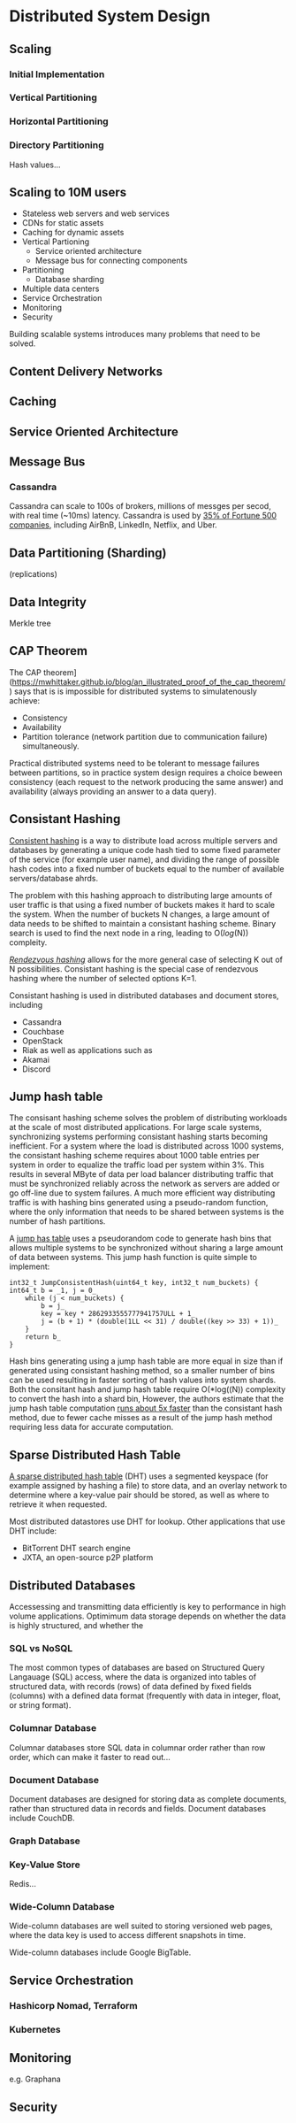 # Distributed System Design

## Scaling
### Initial Implementation

### Vertical Partitioning

### Horizontal Partitioning

### Directory Partitioning
Hash values...

## Scaling to 10M users
* Stateless web servers and web services
* CDNs for static assets
* Caching for dynamic assets
* Vertical Partioning
  * Service oriented architecture
  * Message bus for connecting components
* Partitioning
  * Database sharding
* Multiple data centers
* Service Orchestration
* Monitoring
* Security

Building scalable systems introduces many problems that need to be solved.

## Content Delivery Networks


## Caching


## Service Oriented Architecture

## Message Bus

### Cassandra
Cassandra can scale to 100s of brokers, millions of messges per secod, with real time (~10ms) latency.
Cassandra is used by [35% of Fortune 500 companies](https://opensourceunderdogs.com/episode-13-confluent-apache-kafka-streaming-with-jay-kreps), 
including AirBnB, LinkedIn, Netflix, and Uber.



## Data Partitioning (Sharding)
(replications)

## Data Integrity
Merkle tree


## CAP Theorem
The CAP theorem](https://mwhittaker.github.io/blog/an_illustrated_proof_of_the_cap_theorem/) says that is is impossible for distributed systems to simulatenously achieve:
* Consistency
* Availability
* Partition tolerance (network partition due to communication failure)
simultaneously. 

Practical distributed systems need to be tolerant to message failures between partitions,
so in practice system design requires a choice beween consistency (each request to the network producing the same answer)
and availability (always providing an answer to a data query).


## Consistant Hashing
[Consistent hashing](https://web.archive.org/web/20080721013638/http://www8.org/w8-papers/2a-webserver/caching/paper2.html)
is a way to distribute load across multiple servers and databases by generating a unique code hash tied to some fixed parameter of the service 
(for example user name), and dividing the range of possible hash codes into a fixed number of buckets equal to the number of available 
servers/database ahrds.

The problem with this hashing approach to distributing large amounts of user traffic is that using a fixed number of buckets makes it hard 
to scale the system. When the number of buckets N changes, a large amount of data needs to be shifted to maintain a consistant hashing scheme. 
Binary search is used to find the next node in a ring, leading to O(*log*(N)) compleity.


[*Rendezvous hashing*](https://ieeexplore.ieee.org/document/663936) allows for the more general case of selecting K out of N possibilities. 
Consistant hashing is the special case of rendezvous hashing where the number of selected options K=1.

Consistant hashing is used in distributed databases and document stores, including
* Cassandra
* Couchbase
* OpenStack
* Riak
as well as applications such as 
* Akamai
* Discord


## Jump hash table 
The consisant hashing scheme solves the problem of distributing workloads at the scale of most distributed applications. For large scale systems, synchronizing systems performing consistant hashing starts becoming inefficient. For a system where the load is distributed across 1000 systems, the consistant hashing scheme requires about 1000 table entries per system in order to equalize the traffic load per system within 3%. This results in several MByte of data per load balancer distributing traffic that must be synchronized reliably across the network as servers are added or go off-line due to system failures. A much more efficient way distributing traffic is with hashing bins generated using a pseudo-random function, where the only information that needs to be shared between systems is the number of hash partitions.

A [jump has table](https://arxiv.org/ftp/arxiv/papers/1406/1406.2294.pdf) uses a pseudorandom code to generate hash bins that allows multiple systems to be synchronized without sharing a large amount of data between systems. This jump hash function is quite simple to implement:
```
int32_t JumpConsistentHash(uint64_t key, int32_t num_buckets) {
int64_t b = _1, j = 0_
	while (j < num_buckets) {
		b = j_
		key = key * 2862933555777941757ULL + 1_
		j = (b + 1) * (double(1LL << 31) / double((key >> 33) + 1))_
	}
	return b_
}

```
Hash bins generating using a jump hash table are more equal in size than if generated using consistant hashing method, so a smaller number of bins can be used resulting in faster sorting of hash values into system shards. Both the consitant hash and jump hash table require O(*log((N)) complexity to convert the hash into a shard bin, However, the authors estimate that the jump hash table computation [runs about 5x faster](https://arxiv.org/ftp/arxiv/papers/1406/1406.2294.pdf) than the consistant hash method, due to fewer cache misses as a result of the jump hash method requiring less data for accurate computation.


## Sparse Distributed Hash Table
[A sparse distributed hash table](https://en.wikipedia.org/wiki/Distributed_hash_table) (DHT) uses a segmented keyspace 
(for example assigned by hashing a file) to store data, and an overlay network to determine where a key-value
pair should be stored, as well as where to retrieve it when requested.

Most distributed datastores use DHT for lookup. Other applications that use DHT include:
* BitTorrent DHT search engine
* JXTA, an open-source p2P platform

## Distributed Databases
Accessessing and transmitting data efficiently is key to performance in high volume applications.
Optimimum data storage depends on whether the data is highly structured, and whether the 

### SQL vs NoSQL
The most common types of databases are based on Structured Query Langauage (SQL) access, where the data
is organized into tables of structured data, with records (rows) of data defined by fixed fields (columns)
with a defined data format (frequently with data in integer, float, or string format).

### Columnar Database
Columnar databases store SQL data in columnar order rather than row order,
which can make it faster to read out...

### Document Database
Document databases are designed for storing data as complete documents, 
rather than structured data in records and fields. Document databases include CouchDB.

### Graph Database

### Key-Value Store
Redis...

### Wide-Column Database
Wide-column databases are well suited to storing versioned web pages, where the
data key is used to access different snapshots in time.

Wide-column databases include Google BigTable.

## Service Orchestration
### Hashicorp Nomad, Terraform
### Kubernetes

## Monitoring
e.g. Graphana

## Security
